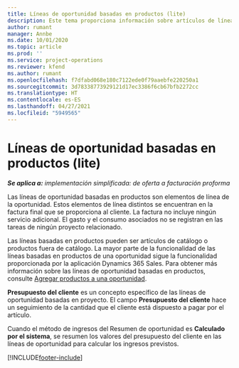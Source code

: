 ```yaml
---
title: Líneas de oportunidad basadas en productos (lite)
description: Este tema proporciona información sobre artículos de líneas de oportunidades basadas en proyectos en Project Operations.
author: rumant
manager: Annbe
ms.date: 10/01/2020
ms.topic: article
ms.prod: ''
ms.service: project-operations
ms.reviewer: kfend
ms.author: rumant
ms.openlocfilehash: f7dfabd068e180c7122ede0f79aaebfe220250a1
ms.sourcegitcommit: 3d78338773929121d17ec3386f6cb67bfb2272cc
ms.translationtype: HT
ms.contentlocale: es-ES
ms.lasthandoff: 04/27/2021
ms.locfileid: "5949565"
---
```

# <a name="product-based-opportunity-lines---lite"></a>Líneas de oportunidad basadas en productos (lite)

_**Se aplica a:** implementación simplificada: de oferta a facturación proforma_

Las líneas de oportunidad basadas en productos son elementos de línea de la oportunidad. Estos elementos de línea distintos se encuentran en la factura final que se proporciona al cliente. La factura no incluye ningún servicio adicional. El gasto y el consumo asociados no se registran en las tareas de ningún proyecto relacionado.

Las líneas basadas en productos pueden ser artículos de catálogo o productos fuera de catálogo. La mayor parte de la funcionalidad de las líneas basadas en productos de una oportunidad sigue la funcionalidad proporcionada por la aplicación Dynamics 365 Sales. Para obtener más información sobre las líneas de oportunidad basadas en productos, consulte [Agregar productos a una oportunidad](/dynamics365/sales-enterprise/add-products-opportunity).

**Presupuesto del cliente** es un concepto específico de las líneas de oportunidad basadas en proyecto. El campo **Presupuesto del cliente** hace un seguimiento de la cantidad que el cliente está dispuesto a pagar por el artículo.

Cuando el método de ingresos del Resumen de oportunidad es **Calculado por el sistema**, se resumen los valores del presupuesto del cliente en las líneas de oportunidad para calcular los ingresos previstos. 



[!INCLUDE[footer-include](../../includes/footer-banner.md)]